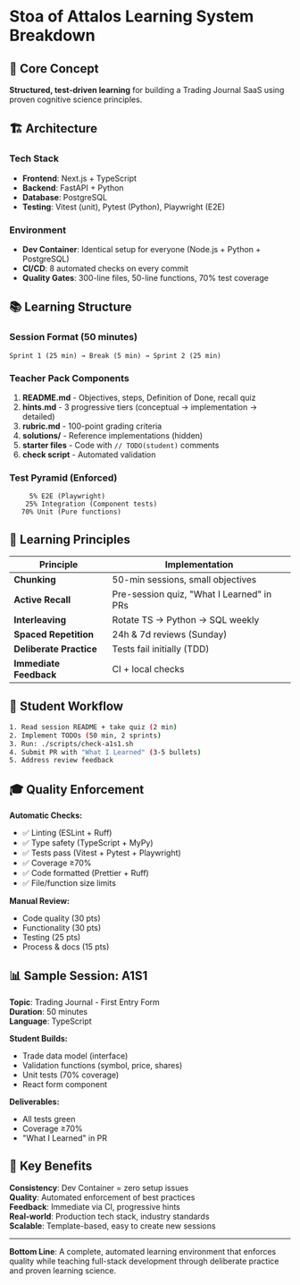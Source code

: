 # Stoa of Attalos Learning System Breakdown

## 🎯 Core Concept

**Structured, test-driven learning** for building a Trading Journal SaaS using proven cognitive science principles.

## 🏗️ Architecture

### Tech Stack

- **Frontend**: Next.js + TypeScript
- **Backend**: FastAPI + Python
- **Database**: PostgreSQL
- **Testing**: Vitest (unit), Pytest (Python), Playwright (E2E)

### Environment

- **Dev Container**: Identical setup for everyone (Node.js + Python + PostgreSQL)
- **CI/CD**: 8 automated checks on every commit
- **Quality Gates**: 300-line files, 50-line functions, 70% test coverage

## 📚 Learning Structure

### Session Format (50 minutes)

```
Sprint 1 (25 min) → Break (5 min) → Sprint 2 (25 min)
```

### Teacher Pack Components

1. **README.md** - Objectives, steps, Definition of Done, recall quiz
2. **hints.md** - 3 progressive tiers (conceptual → implementation → detailed)
3. **rubric.md** - 100-point grading criteria
4. **solutions/** - Reference implementations (hidden)
5. **starter files** - Code with `// TODO(student)` comments
6. **check script** - Automated validation

### Test Pyramid (Enforced)

```
     5% E2E (Playwright)
    25% Integration (Component tests)
   70% Unit (Pure functions)
```

## 🧠 Learning Principles

| Principle               | Implementation                            |
| ----------------------- | ----------------------------------------- |
| **Chunking**            | 50-min sessions, small objectives         |
| **Active Recall**       | Pre-session quiz, "What I Learned" in PRs |
| **Interleaving**        | Rotate TS → Python → SQL weekly           |
| **Spaced Repetition**   | 24h & 7d reviews (Sunday)                 |
| **Deliberate Practice** | Tests fail initially (TDD)                |
| **Immediate Feedback**  | CI + local checks                         |

## 🔄 Student Workflow

```bash
1. Read session README + take quiz (2 min)
2. Implement TODOs (50 min, 2 sprints)
3. Run: ./scripts/check-a1s1.sh
4. Submit PR with "What I Learned" (3-5 bullets)
5. Address review feedback
```

## 🎓 Quality Enforcement

**Automatic Checks:**

- ✅ Linting (ESLint + Ruff)
- ✅ Type safety (TypeScript + MyPy)
- ✅ Tests pass (Vitest + Pytest + Playwright)
- ✅ Coverage ≥70%
- ✅ Code formatted (Prettier + Ruff)
- ✅ File/function size limits

**Manual Review:**

- Code quality (30 pts)
- Functionality (30 pts)
- Testing (25 pts)
- Process & docs (15 pts)

## 📊 Sample Session: A1S1

**Topic**: Trading Journal - First Entry Form  
**Duration**: 50 minutes  
**Language**: TypeScript

**Student Builds:**

- Trade data model (interface)
- Validation functions (symbol, price, shares)
- Unit tests (70% coverage)
- React form component

**Deliverables:**

- All tests green
- Coverage ≥70%
- "What I Learned" in PR

## 🚀 Key Benefits

**Consistency**: Dev Container = zero setup issues  
**Quality**: Automated enforcement of best practices  
**Feedback**: Immediate via CI, progressive hints  
**Real-world**: Production tech stack, industry standards  
**Scalable**: Template-based, easy to create new sessions

---

**Bottom Line**: A complete, automated learning environment that enforces quality while teaching full-stack development through deliberate practice and proven learning science.
